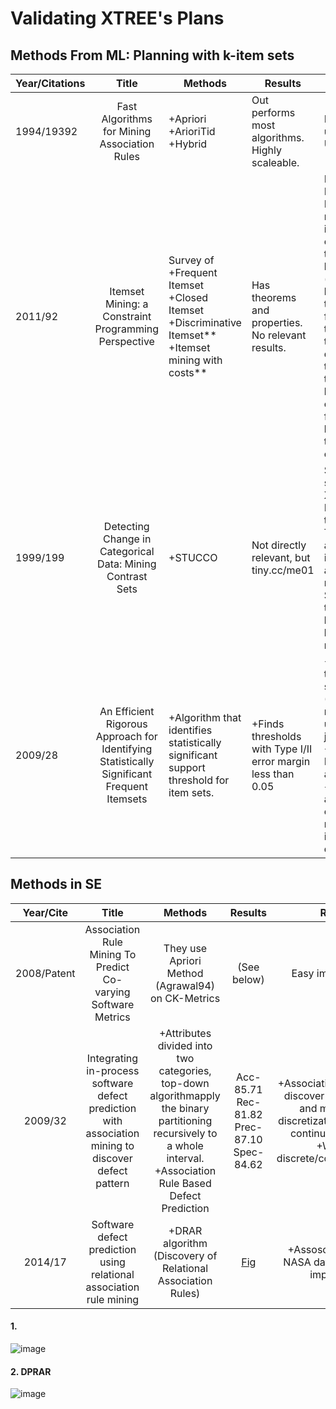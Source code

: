 # Validating XTREE's Plans

## Methods From ML: Planning with k-item sets

| Year/Citations |                                            Title                                           | Methods                                                                                                  | Results                                                       | Remarks                                                                                                                                                                                                                                                                     | Data Sets                        |
|----------------|:------------------------------------------------------------------------------------------:|----------------------------------------------------------------------------------------------------------|---------------------------------------------------------------|-----------------------------------------------------------------------------------------------------------------------------------------------------------------------------------------------------------------------------------------------------------------------------|----------------------------------|
| 1994/19392     | Fast Algorithms for Mining Association Rules                                               | +Apriori +ArioriTid +Hybrid                                                                           | Out performs most algorithms.  Highly scaleable.              | Most widely used.  Unsupervised                                                                                                                                                                                                                                             |                                  |
| 2011/92        | Itemset Mining: a Constraint Programming Perspective                                       | Survey of +Frequent Itemset +Closed Itemset +Discriminative Itemset** +Itemset mining  with costs** | Has theorems and properties. No relevant results.             | Discriminative Itemset: Discovery of rules in data in which every transaction is labeled with a (binary) class label. The task is here  to find itemsets that allow one to discriminate the transactions belonging to one class from those belonging to  the other class. |                                  |
| 1999/199       | Detecting Change in Categorical Data: Mining Contrast Sets                                 | +STUCCO                                                                                                 | Not directly relevant, but tiny.cc/me01                       | Surprisingly similar to XTREE! -Modeled as a tree search -Tree built by adding k-item sets to  an empty root node. -Search this tree in a breadth-first,  level-wise manner,                                                                                             | UCI Data base                    |
| 2009/28        | An Efficient Rigorous Approach for Identifying Statistically Significant Frequent Itemsets | +Algorithm that identifies  statistically significant support threshold  for item sets.                 | +Finds thresholds with Type I/II error margin less than 0.05 | +First method to find support. (Most researchers use engg. judgement) +They use a Poisson approximation + It takes into account the entire dataset rather than  individual discoveries                                                                                    | http://fimi.cs.helsinki.fi/data/ |

## Methods in SE

| Year/Cite | Title | Methods | Results | Remarks | Dataset |
|:-----------:|:----------------------------------------------------------------------------------------------------:|:-------------------------------------------------------------------------------------------------------------------------------------------------------------------:|:-----------------------------------------------------------------------------------------------------------:|:---------------------------------------------------------------------------------------------------------------------------------------------------------------:|:-------------------------------------------------------------------------------------------------:|
| 2008/Patent | Association Rule Mining To Predict Co-varying Software Metrics | They use Apriori Method (Agrawal94) on CK-Metrics | (See below) | Easy implementation. | CK-Metrics. Not mentioned. |
| 2009/32 | Integrating in-process software defect prediction with association mining to discover defect pattern | +Attributes divided into two categories, top-down algorithmapply the binary partitioning recursively to a whole interval. +Association Rule Based Defect Prediction | Acc-85.71 Rec-81.82 Prec-87.10 Spec-84.62 | +Association rule mining to discover defect patterns and multi-interval discretization to handle the continuous attributes. +Works on discrete/continuous/combo | [here](http://www.sciencedirect.com.prox.lib.ncsu.edu/science/article/pii/S0164121206002603?np=y) |
| 2014/17 | Software defect prediction using relational association rule mining | +DRAR algorithm (Discovery of Relational Association Rules) | [Fig](https://cloud.githubusercontent.com/assets/1433964/13813601/caceaf68-eb58-11e5-8112-4e941c2beed6.png) | +Assosciation rules for NASA datasets. +Readily implemetable | PROMISE |

#### 1. 
![image](https://cloud.githubusercontent.com/assets/1433964/13811794/4e167ea6-eb4e-11e5-9fae-cfca1fa18ddf.png)

#### 2. DPRAR
![image](https://cloud.githubusercontent.com/assets/1433964/13813601/caceaf68-eb58-11e5-8112-4e941c2beed6.png)
